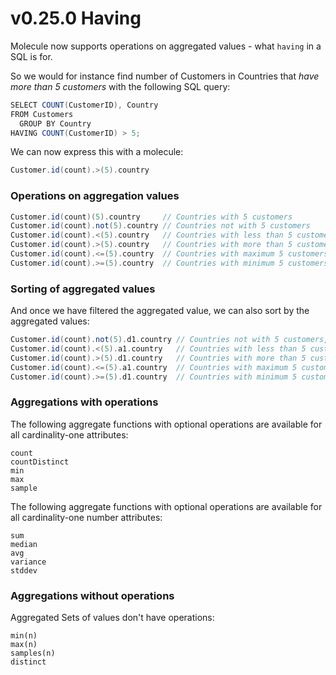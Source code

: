 # v0.25.0 Having

Molecule now supports operations on aggregated values - what `having` in a SQL is for. 

So we would for instance find number of Customers in Countries that _have more than 5 customers_ with the following SQL query:

```scala
SELECT COUNT(CustomerID), Country
FROM Customers
  GROUP BY Country
HAVING COUNT(CustomerID) > 5;
```
We can now express this with a molecule:

```scala
Customer.id(count).>(5).country
```

### Operations on aggregation values

```scala
Customer.id(count)(5).country     // Countries with 5 customers
Customer.id(count).not(5).country // Countries not with 5 customers
Customer.id(count).<(5).country   // Countries with less than 5 customers
Customer.id(count).>(5).country   // Countries with more than 5 customers
Customer.id(count).<=(5).country  // Countries with maximum 5 customers
Customer.id(count).>=(5).country  // Countries with minimum 5 customers
```

### Sorting of aggregated values

And once we have filtered the aggregated value, we can also sort by the aggregated values:

```scala
Customer.id(count).not(5).d1.country // Countries not with 5 customers, descending customer count
Customer.id(count).<(5).a1.country   // Countries with less than 5 customers, ascending customer count
Customer.id(count).>(5).d1.country   // Countries with more than 5 customers, descending customer count
Customer.id(count).<=(5).a1.country  // Countries with maximum 5 customers, ascending customer count
Customer.id(count).>=(5).d1.country  // Countries with minimum 5 customers, descending customer count
```

### Aggregations with operations

The following aggregate functions with optional operations are available for all cardinality-one attributes:
```
count
countDistinct
min
max
sample
```

The following aggregate functions with optional operations are available for all cardinality-one number attributes:
```
sum
median
avg
variance
stddev
```

### Aggregations without operations

Aggregated Sets of values don't have operations:
```
min(n)
max(n)
samples(n)
distinct
```
